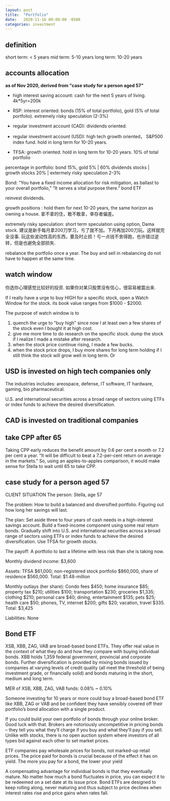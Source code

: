 ```yaml
---
layout: post
title:  "Portfolio"
date:   2020-11-16 00:00:00 -0500
categories: investment
---
```

## definition

short term: < 5 years
mid term: 5-10 years
long term: 10-20 years

## accounts allocation 

**as of Nov 2020, derived from "case study for a person aged 57"**

- high interest saving account: cash for the next 5 years of living. 4k*5yr=200k

- RSP: interest oriented: bonds (15% of total portfolio), gold (5% of total portfolio). extremely risky speculation (2-3%)
- regular investment account (CAD): dividends oriented. 
- regular investment account (USD): high tech growth oriented， S&P500 index fund. hold in long term for 10-20 years. 
- TFSA: growth oriented. hold in long term for 10-20 years. 10% of total portfolio

percentage in portfolio: bond 15%, gold 5% | 60% dividends stocks | growth stocks 20% | extermely risky speculation 2-3% 

Bond: “You have a fixed income allocation for risk mitigation, as ballast to your overall portfolio,” “It serves a vital purpose there.” bond ETF

reinvest dividends. 

growth positions : hold them for next 10-20 years, the same horizon as owning a house. 拿不拿的住，敢不敢拿，幸存者偏差。

extremely risky speculation: short term speculation using option, Dama stock. 建议是新手每月拿200刀学习，亏了就不加。下月再加200刀玩。这样就完全没事. 玩这些波动性高的东西，要及时止损！亏一点钱不舍得跑，也许错过逆转，但是也避免全部损失.

rebalance the portfolio once a year. The buy and sell in rebalancing do not have to happen at the same time. 

## watch window

你选你心理感觉比较好的投资. 如果你对某只股票没有信心，很容易被震出来.

If I really have a urge to buy HIGH for a specific stock, open a Watch Window for the stock. its book value ranges from $1000 - $2000.

The purpose of watch window is to 
1) quench the urge to "buy high" since now I at least own a few shares of the stock even I bought it at high cost. 
2) give me more time to do research on the specific stock. dump the stock if I realize I made a mistake after research.
3) when the stock price continue rising, I made a few bucks. 
4) when the stock price drops, I buy more shares for long term holding if I still think the stock will grow well in long term. Or 


## USD is invested on high tech companies only

The industries includes: areospace, defense, IT software, IT hardware, gaming, bio pharmaceutical.

U.S. and international securities across a broad range of sectors using ETFs or index funds to achieve the desired diversification.


## CAD is invested on traditional companies


## take CPP after 65

Taking CPP early reduces the benefit amount by 0.6 per cent a month or 7.2 per cent a year. “It will be difficult to beat a 7.2-per-cent return on average in the markets.” So, using an apples-to-apples comparison, it would make sense for Stella to wait until 65 to take CPP.

## case study for a person aged 57

CLIENT SITUATION
The person: Stella, age 57

The problem: How to build a balanced and diversified portfolio. Figuring out how long her savings will last.

The plan: Set aside three to four years of cash needs in a high-interest savings account. Build a fixed-income component using some real return bonds. Gradually shift into U.S. and international securities across a broad range of sectors using ETFs or index funds to achieve the desired diversification. Use TFSA for growth stocks.

The payoff: A portfolio to last a lifetime with less risk than she is taking now.

Monthly dividend income: $3,600

Assets: TFSA $61,000; non-registered stock portfolio $860,000, share of residence $560,000. Total: $1.48-million

Monthly outlays (her share): Condo fees $450; home insurance $85; property tax $210; utilities $100; transportation $230; groceries $1,335; clothing $210; personal care $40; dining, entertainment $135; pets $25; health care $50; phones, TV, internet $200; gifts $20; vacation, travel $335. Total: $3,425

Liabilities: None

## Bond ETF

XSB, XBB, ZAG, VAB are broad-based bond ETFs. They offer real value in the context of what they do and how they compare with buying individual bonds. XBB holds 1,359 federal government, provincial and corporate bonds. Further diversification is provided by mixing bonds issued by companies at varying levels of credit quality (all meet the threshold of being investment grade, or financially solid) and bonds maturing in the short, medium and long term.

MER of XSB, XBB, ZAG, VAB funds: 0.08% ~ 0.10%

Someone investing for 10 years or more could buy a broad-based bond ETF like XBB, ZAG or VAB and be confident they have sensibly covered off their portfolio’s bond allocation with a single product.

If you could build your own portfolio of bonds through your online broker. Good luck with that. Brokers are notoriously uncompetitive in pricing bonds – they tell you what they’ll charge if you buy and what they’ll pay if you sell. Unlike with stocks, there is no open auction system where investors of all types bid against each other to set market prices.

ETF companies pay wholesale prices for bonds, not marked-up retail prices. The price paid for bonds is crucial because of the effect it has on yield. The more you pay for a bond, the lower your yield

A compensating advantage for individual bonds is that they eventually mature. No matter how much a bond fluctuates in price, you can expect it to be redeemed on a set date at its issue price. Bond ETFs are designed to keep rolling along, never maturing and thus subject to price declines when interest rates rise and price gains when rates fall.

